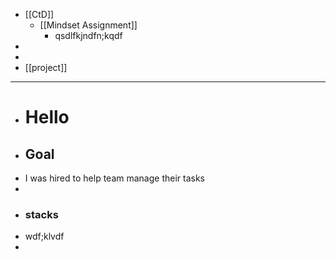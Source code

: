 - [[CtD]]
	- [[Mindset Assignment]]
		- qsdlfkjndfn;kqdf
-
-
- [[project]]
- ---
- # Hello
- ## Goal
- I was hired to help team manage their tasks
-
- ### stacks
- wdf;klvdf
-